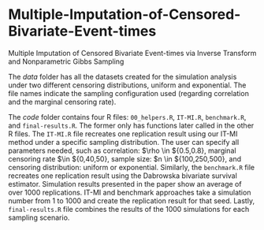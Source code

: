 # Multiple-Imputation-of-Censored-Bivariate-Event-times
Multiple Imputation of Censored  Bivariate Event-times via Inverse Transform and Nonparametric Gibbs Sampling

The *data* folder has all the datasets created for the simulation analysis under two different censoring distributions, uniform and exponential. The file names indicate the sampling configuration used (regarding correlation and the marginal censoring rate). 

The *code* folder contains four R files: `00_helpers.R`, `IT-MI.R`, `benchmark.R`, and `final-results.R`. The former only has functions later called in the other R files. The `IT-MI.R` file recreates one replication result using our IT-MI method under a specific sampling distribution. The user can specify all parameters needed, such as correlation: $\rho \in ${0.5,0.8}, marginal censoring rate $\in ${0,40,50}, sample size: $n \in ${100,250,500}, and censoring distribution: uniform or exponential. Similarly, the `benchmark.R` file recreates one replication result using the Dabrowska bivariate survival estimator. Simulation results presented in the paper show an average of over 1000 replications. IT-MI and benchmark approaches take a simulation number from 1 to 1000 and create the replication result for that seed. Lastly, `final-results.R` file combines the results of the 1000 simulations for each sampling scenario.
